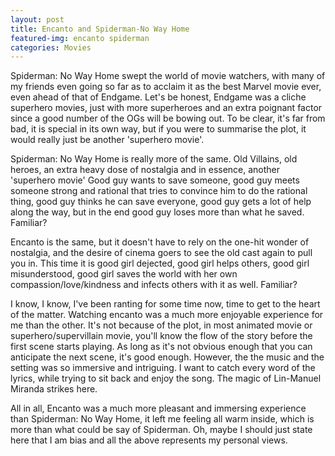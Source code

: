 ```yaml
---
layout: post
title: Encanto and Spiderman-No Way Home
featured-img: encanto spiderman
categories: Movies
---
```

Spiderman: No Way Home swept the world of movie watchers, with many of my friends even going so far as to acclaim it as the best Marvel movie ever, even ahead of that of Endgame. Let's be honest, Endgame was a cliche superhero movies, just with more superheroes and an extra poignant factor since a good number of the OGs will be bowing out. To be clear, it's far from bad, it is special in its own way, but if you were to summarise the plot, it would really just be another 'superhero movie'. 

Spiderman: No Way Home is really more of the same. Old Villains, old heroes, an extra heavy dose of nostalgia and in essence, another 'superhero movie' Good guy wants to save someone, good guy meets someone strong and rational that tries to convince him to do the rational thing, good guy thinks he can save everyone, good guy gets a lot of help along the way, but in the end good guy loses more than what he saved. Familiar?

Encanto is the same, but it doesn't have to rely on the one-hit wonder of nostalgia, and the desire of cinema goers to see the old cast again to pull you in. This time it is good girl dejected, good girl helps others, good girl misunderstood, good girl saves the world with her own compassion/love/kindness and infects others with it as well. Familiar? 

I know, I know, I've been ranting for some time now, time to get to the heart of the matter. Watching encanto was a much more enjoyable experience for me than the other. It's not because of the plot, in most animated movie or superhero/supervillain movie, you'll know the flow of the story before the first scene starts playing. As long as it's not obvious enough that you can anticipate the next scene, it's good enough. However, the the music and the setting was so immersive and intriguing. I want to catch every word of the lyrics, while trying to sit back and enjoy the song. The magic of Lin-Manuel Miranda strikes here. 

All in all, Encanto was a much more pleasant and immersing experience than Spiderman: No Way Home, it left me feeling all warm inside, which is more than what could be say of Spiderman. Oh, maybe I should just state here that I am bias and all the above represents my personal views.